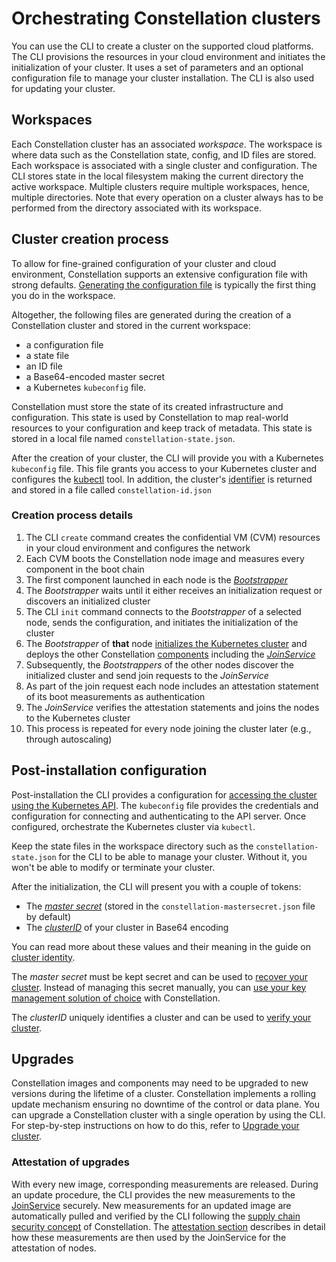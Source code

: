 # Orchestrating Constellation clusters

You can use the CLI to create a cluster on the supported cloud platforms.
The CLI provisions the resources in your cloud environment and initiates the initialization of your cluster.
It uses a set of parameters and an optional configuration file to manage your cluster installation.
The CLI is also used for updating your cluster.

## Workspaces

Each Constellation cluster has an associated *workspace*.
The workspace is where data such as the Constellation state, config, and ID files are stored.
Each workspace is associated with a single cluster and configuration.
The CLI stores state in the local filesystem making the current directory the active workspace.
Multiple clusters require multiple workspaces, hence, multiple directories.
Note that every operation on a cluster always has to be performed from the directory associated with its workspace.

## Cluster creation process

To allow for fine-grained configuration of your cluster and cloud environment, Constellation supports an extensive configuration file with strong defaults. [Generating the configuration file](../workflows/create.md#configuration) is typically the first thing you do in the workspace.

Altogether, the following files are generated during the creation of a Constellation cluster and stored in the current workspace:

* a configuration file
* a state file
* an ID file
* a Base64-encoded master secret
* a Kubernetes `kubeconfig` file.

Constellation must store the state of its created infrastructure and configuration.
This state is used by Constellation to map real-world resources to your configuration and keep track of metadata.
This state is stored in a local file named `constellation-state.json`.

After the creation of your cluster, the CLI will provide you with a Kubernetes `kubeconfig` file.
This file grants you access to your Kubernetes cluster and configures the [kubectl](https://kubernetes.io/docs/concepts/configuration/organize-cluster-access-kubeconfig/) tool.
In addition, the cluster's [identifier](orchestration.md#post-installation-configuration) is returned and stored in a file called `constellation-id.json`

### Creation process details

1. The CLI `create` command creates the confidential VM (CVM) resources in your cloud environment and configures the network
2. Each CVM boots the Constellation node image and measures every component in the boot chain
3. The first component launched in each node is the [*Bootstrapper*](components.md#bootstrapper)
4. The *Bootstrapper* waits until it either receives an initialization request or discovers an initialized cluster
5. The CLI `init` command connects to the *Bootstrapper* of a selected node, sends the configuration, and initiates the initialization of the cluster
6. The *Bootstrapper* of **that** node [initializes the Kubernetes cluster](components.md#bootstrapper) and deploys the other Constellation [components](components.md) including the [*JoinService*](components.md#joinservice)
7. Subsequently, the *Bootstrappers* of the other nodes discover the initialized cluster and send join requests to the *JoinService*
8. As part of the join request each node includes an attestation statement of its boot measurements as authentication
9. The *JoinService* verifies the attestation statements and joins the nodes to the Kubernetes cluster
10. This process is repeated for every node joining the cluster later (e.g., through autoscaling)

## Post-installation configuration

Post-installation the CLI provides a configuration for [accessing the cluster using the Kubernetes API](https://kubernetes.io/docs/tasks/administer-cluster/access-cluster-api/).
The `kubeconfig` file provides the credentials and configuration for connecting and authenticating to the API server.
Once configured, orchestrate the Kubernetes cluster via `kubectl`.

Keep the state files in the workspace directory such as the `constellation-state.json` for the CLI to be able to manage your cluster.
Without it, you won't be able to modify or terminate your cluster.

After the initialization, the CLI will present you with a couple of tokens:

* The [*master secret*](keys.md#master-secret) (stored in the `constellation-mastersecret.json` file by default)
* The [*clusterID*](keys.md#cluster-identity) of your cluster in Base64 encoding

You can read more about these values and their meaning in the guide on [cluster identity](keys.md#cluster-identity).

The *master secret* must be kept secret and can be used to [recover your cluster](../workflows/recovery.md).
Instead of managing this secret manually, you can [use your key management solution of choice](keys.md#user-managed-key-management) with Constellation.

The *clusterID* uniquely identifies a cluster and can be used to [verify your cluster](../workflows/verify-cluster.md).

## Upgrades

Constellation images and components may need to be upgraded to new versions during the lifetime of a cluster.
Constellation implements a rolling update mechanism ensuring no downtime of the control or data plane.
You can upgrade a Constellation cluster with a single operation by using the CLI.
For step-by-step instructions on how to do this, refer to [Upgrade your cluster](../workflows/upgrade.md).

### Attestation of upgrades

With every new image, corresponding measurements are released.
During an update procedure, the CLI provides the new measurements to the [JoinService](components.md#joinservice) securely.
New measurements for an updated image are automatically pulled and verified by the CLI following the [supply chain security concept](attestation.md#chain-of-trust) of Constellation.
The [attestation section](attestation.md#cluster-facing-attestation) describes in detail how these measurements are then used by the JoinService for the attestation of nodes.

<!-- soon: As the [builds of the Constellation images are reproducible](attestation.md#chain-of-trust), the updated measurements are auditable by the customer. -->

